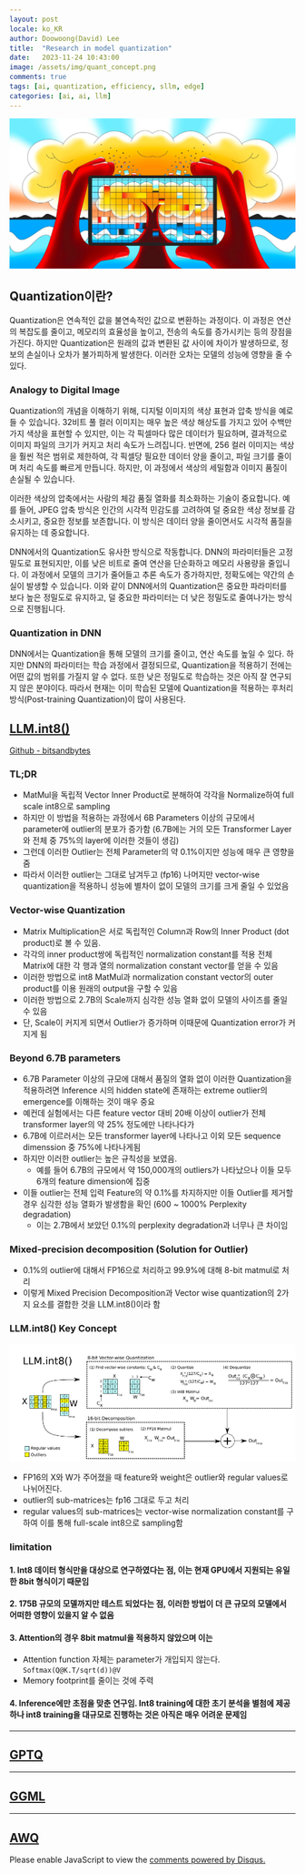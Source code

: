 ```yaml
---
layout: post
locale: ko_KR
author: Doowoong(David) Lee
title:  "Research in model quantization"
date:   2023-11-24 10:43:00
image: /assets/img/quant_concept.png
comments: true
tags: [ai, quantization, efficiency, sllm, edge]
categories: [ai, ai, llm]
---
```


![quant](/assets/img/quant_concept.png)

## Quantization이란?

Quantization은 연속적인 값을 불연속적인 값으로 변환하는 과정이다. 이 과정은 연산의 복잡도를 줄이고, 메모리의 효율성을 높이고, 전송의 속도를 증가시키는 등의 장점을 가진다. 하지만 Quantization은 원래의 값과 변환된 값 사이에 차이가 발생하므로, 정보의 손실이나 오차가 불가피하게 발생한다. 이러한 오차는 모델의 성능에 영향을 줄 수 있다.

### Analogy to Digital Image

Quantization의 개념을 이해하기 위해, 디지털 이미지의 색상 표현과 압축 방식을 예로 들 수 있습니다. 32비트 풀 컬러 이미지는 매우 높은 색상 해상도를 가지고 있어 수백만 가지 색상을 표현할 수 있지만, 이는 각 픽셀마다 많은 데이터가 필요하며, 결과적으로 이미지 파일의 크기가 커지고 처리 속도가 느려집니다. 반면에, 256 컬러 이미지는 색상을 훨씬 적은 범위로 제한하여, 각 픽셀당 필요한 데이터 양을 줄이고, 파일 크기를 줄이며 처리 속도를 빠르게 만듭니다. 하지만, 이 과정에서 색상의 세밀함과 이미지 품질이 손실될 수 있습니다.

이러한 색상의 압축에서는 사람의 체감 품질 열화를 최소화하는 기술이 중요합니다. 예를 들어, JPEG 압축 방식은 인간의 시각적 민감도를 고려하여 덜 중요한 색상 정보를 감소시키고, 중요한 정보를 보존합니다. 이 방식은 데이터 양을 줄이면서도 시각적 품질을 유지하는 데 중요합니다.

DNN에서의 Quantization도 유사한 방식으로 작동합니다. DNN의 파라미터들은 고정밀도로 표현되지만, 이를 낮은 비트로 줄여 연산을 단순화하고 메모리 사용량을 줄입니다. 이 과정에서 모델의 크기가 줄어들고 추론 속도가 증가하지만, 정확도에는 약간의 손실이 발생할 수 있습니다. 이와 같이 DNN에서의 Quantization은 중요한 파라미터를 보다 높은 정밀도로 유지하고, 덜 중요한 파라미터는 더 낮은 정밀도로 줄여나가는 방식으로 진행됩니다.

### Quantization in DNN

DNN에서는 Quantization을 통해 모델의 크기를 줄이고, 연산 속도를 높일 수 있다. 하지만 DNN의 파라미터는 학습 과정에서 결정되므로, Quantization을 적용하기 전에는 어떤 값의 범위를 가질지 알 수 없다. 또한 낮은 정밀도로 학습하는 것은 아직 잘 연구되지 않은 분야이다. 따라서 현재는 이미 학습된 모델에 Quantization을 적용하는 후처리 방식(Post-training Quantization)이 많이 사용된다.

## [LLM.int8()](https://arxiv.org/abs/2208.07339)

[Github - bitsandbytes](https://github.com/TimDettmers/bitsandbytes)

### TL;DR

- MatMul을 독립적 Vector Inner Product로 분해하여 각각을 Normalize하여 full scale int8으로 sampling
- 하지만 이 방법을 적용하는 과정에서 6B Parameters 이상의 규모에서 parameter에 outlier의 분포가 증가함 (6.7B에는 거의 모든 Transformer Layer와 전체 중 75%의 layer에 이러한 것들이 생김)
- 그런데 이러한 Outlier는 전체 Parameter의 약 0.1%이지만 성능에 매우 큰 영향을 줌
- 따라서 이러한 outlier는 그대로 남겨두고 (fp16) 나머지만 vector-wise quantization을 적용하니 성능에 별차이 없이 모델의 크기를 크게 줄일 수 있었음

### Vector-wise Quantization

- Matrix Multiplication은 서로 독립적인 Column과 Row의 Inner Product (dot product)로 볼 수 있음.
- 각각의 inner product쌍에 독립적인 normalization constant를 적용 전체 Matrix에 대한 각 행과 열의 normalization constant vector를 얻을 수 있음
- 이러한 방법으로 int8 MatMul과 normalization constant vector의 outer product를 이용 원래의 output을 구할 수 있음
- 이러한 방법으로 2.7B의 Scale까지 심각한 성능 열화 없이 모델의 사이즈를 줄일 수 있음
- 단, Scale이 커지게 되면서 Outlier가 증가하며 이때문에 Quantization error가 커지게 됨

### Beyond 6.7B parameters

- 6.7B Parameter 이상의 규모에 대해서 품질의 열화 없이 이러한 Quantization을 적용하려면 Inference 시의 hidden state에 존재하는 extreme outlier의 emergence를 이해하는 것이 매우 중요
- 예컨데 실험에서는 다른 feature vector 대비 20배 이상이 outlier가 전체 transformer layer의 약 25% 정도에만 나타나다가
- 6.7B에 이르러서는 모든 transformer layer에 나타나고 이외 모든 sequence dimenssion 중 75%에 나타나게됨
- 하지만 이러한 outlier는 높은 규칙성을 보였음.
  - 예를 들어 6.7B의 규모에서 약 150,000개의 outliers가 나타났으나 이들 모두 6개의 feature dimension에 집중
- 이들 outlier는 전체 입력 Feature의 약 0.1%를 차지하지만 이들 Outlier를 제거할 경우 심각한 성능 열화가 발생함을 확인 (600 ~ 1000% Perplexity degradation)
  - 이는 2.7B에서 보았던 0.1%의 perplexity degradation과 너무나 큰 차이임

### Mixed-precision decomposition (Solution for Outlier)

- 0.1%의 outlier에 대해서 FP16으로 처리하고 99.9%에 대해 8-bit matmul로 처리
- 이렇게 Mixed Precision Decomposition과 Vector wise quantization의 2가지 요소를 결합한 것을 LLM.int8()이라 함

### LLM.int8() Key Concept

![llm_int8](/assets/img/llm_int8.png)

- FP16의 X와 W가 주어졌을 때 feature와 weight은 outlier와 regular values로 나뉘어진다.
- outlier의 sub-matrices는 fp16 그대로 두고 처리
- regular values의 sub-matrices는 vector-wise normalization constant를 구하여 이를 통해 full-scale int8으로 sampling함

### limitation

#### 1. Int8 데이터 형식만을 대상으로 연구하였다는 점, 이는 현재 GPU에서 지원되는 유일한 8bit 형식이기 때문임

#### 2. 175B 규모의 모델까지만 테스트 되었다는 점, 이러한 방법이 더 큰 규모의 모델에서 어떠한 영향이 있을지 알 수 없음

#### 3. Attention의 경우 8bit matmul을 적용하지 않았으며 이는

- Attention function 자체는 parameter가 개입되지 않는다.  
  `Softmax(Q@K.T/sqrt(d))@V`
- Memory footprint를 줄이는 것에 주력

#### 4. Inference에만 초점을 맞춘 연구임. Int8 training에 대한 초기 분석을 별첨에 제공하나 int8 training을 대규모로 진행하는 것은 아직은 매우 어려운 문제임

---

## [GPTQ]()

---

## [GGML]()

---

## [AWQ](https://arxiv.org/abs/2306.00978)


<div id="disqus_thread"></div>
<script>
    var disqus_config = function () {
        this.page.url = PAGE_URL; // Replace with your page's canonical URL variable
        this.page.identifier = PAGE_IDENTIFIER; // Replace PAGE_IDENTIFIER with your page's unique identifier variable
    };
    (function() {
        var d = document, s = d.createElement('script');
        s.src = 'https://fritzprix.disqus.com/embed.js';
        s.setAttribute('data-timestamp', +new Date());
        (d.head || d.body).appendChild(s);
    })();
</script>
<noscript>Please enable JavaScript to view the <a href="https://disqus.com/?ref_noscript">comments powered by Disqus.</a></noscript>

